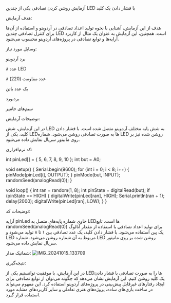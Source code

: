 
آزمایش روشن کردن تصادفی یکی از چندین LED با فشار دادن یک کلید

هدف آزمایش:

هدف از این آزمایش، آشنایی با نحوه تولید اعداد تصادفی در آردوینو و استفاده از آن‌ها برای کنترل تصادفی چندین LED است. همچنین، این آزمایش به عنوان یک مثال از کاربرد آرایه‌ها و توابع تصادفی در پروژه‌های آردوینو محسوب می‌شود.

وسایل مورد نیاز:

برد آردوینو


۸ عدد LED

۸ عدد مقاومت (220)

یک عدد باتن

بردبورد

سیم‌های جامپر

توضیحات آزمایش:

در این آزمایش، شش LED به شش پایه مختلف آردوینو متصل شده است. با فشار دادن کلید، یکی از LEDها به صورت تصادفی روشن می‌شود. شماره LED روشن شده نیز بر روی مانیتور سریال نمایش داده می‌شود.

کد نرم‌افزاری:


int pinLed[] = { 5, 6, 7, 8, 9, 10 };
int but = A0;

void setup() {
  Serial.begin(9600);
  for (int i = 0; i < 8; i++) {
    pinMode(pinLed[i], OUTPUT);
  }
  pinMode(but, INPUT);
  randomSeed(analogRead(0));
}

void loop() {
  int ran = random(1, 8);
  int pinState = digitalRead(but);
  if (pinState == HIGH) {
    digitalWrite(pinLed[ran], HIGH);
    Serial.println(ran + 1);
    delay(2000);
    digitalWrite(pinLed[ran], LOW);
  }
}

توضیحات کد:

آرایه pinLed حاوی شماره پایه‌های متصل به LEDها است.
تابع randomSeed(analogRead(0)) برای تولید اعداد تصادفی با استفاده از مقدار آنالوگ یک پین استفاده می‌شود.
با فشار دادن کلید، یک عدد تصادفی بین ۱ تا ۸ تولید می‌شود و LED مربوط به آن شماره روشن می‌شود.
شماره LED روشن شده بر روی مانیتور سریال نمایش داده می‌شود.

شماتیک مدار:
![IMG_20241015_133709](https://github.com/user-attachments/assets/0c542cb5-ec71-43ab-960a-d35ba9eb2a4a)

نتیجه‌گیری:

در این آزمایش، با موفقیت توانستیم یکی از LEDها را به صورت تصادفی با فشار دادن یک کلید روشن کنیم. این آزمایش نشان می‌دهد که چگونه می‌توان از توابع تصادفی برای ایجاد رفتارهای غیرقابل پیش‌بینی در پروژه‌های آردوینو استفاده کرد. این مفهوم می‌تواند در ساخت بازی‌های ساده، پروژه‌های هنری تعاملی و سایر کاربردهای مشابه مورد استفاده قرار گیرد.


